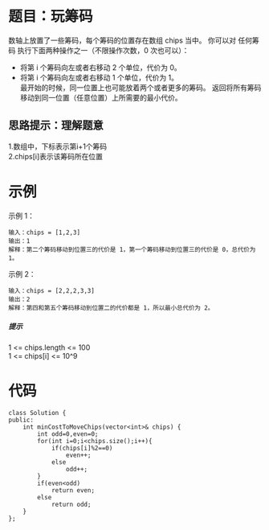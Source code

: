 # 题目：玩筹码
数轴上放置了一些筹码，每个筹码的位置存在数组 chips 当中。
你可以对 任何筹码 执行下面两种操作之一（不限操作次数，0 次也可以）：
- 将第 i 个筹码向左或者右移动 2 个单位，代价为 0。  
- 将第 i 个筹码向左或者右移动 1 个单位，代价为 1。  
最开始的时候，同一位置上也可能放着两个或者更多的筹码。
返回将所有筹码移动到同一位置（任意位置）上所需要的最小代价。

## 思路提示：理解题意
1.数组中，下标表示第i+1个筹码  
2.chips[i]表示该筹码所在位置

# 示例
示例 1：
```
输入：chips = [1,2,3]
输出：1
解释：第二个筹码移动到位置三的代价是 1，第一个筹码移动到位置三的代价是 0，总代价为 1。
```
示例 2：
```
输入：chips = [2,2,2,3,3]
输出：2
解释：第四和第五个筹码移动到位置二的代价都是 1，所以最小总代价为 2。
```
##### 提示
1 <= chips.length <= 100  
1 <= chips[i] <= 10^9  

# 代码
```
class Solution {
public:
    int minCostToMoveChips(vector<int>& chips) {
        int odd=0,even=0;
        for(int i=0;i<chips.size();i++){
            if(chips[i]%2==0)
                even++;
            else
                odd++;
        }
        if(even<odd)
            return even;
        else
            return odd;
    }
};
```
